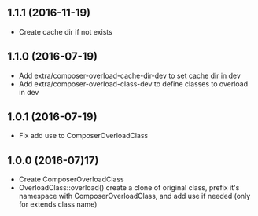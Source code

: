 1.1.1 (2016-11-19)
------------------

- Create cache dir if not exists

1.1.0 (2016-07-19)
------------------

- Add extra/composer-overload-cache-dir-dev to set cache dir in dev
- Add extra/composer-overload-class-dev to define classes to overload in dev

1.0.1 (2016-07-19)
------------------

- Fix add use to ComposerOverloadClass

1.0.0 (2016-07)17)
------------------

- Create ComposerOverloadClass
- OverloadClass::overload() create a clone of original class, prefix it's namespace with ComposerOverloadClass, and add use if needed (only for extends class name)
